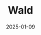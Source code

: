 ---
layout: main/post-photos.html
title: Wald
description: Wald
keyword: 
cover: 
  - url: /Wald.webp
thumbnail: /Wald.webp
date: 2025-01-09
tags: 
  - fujifilm
---